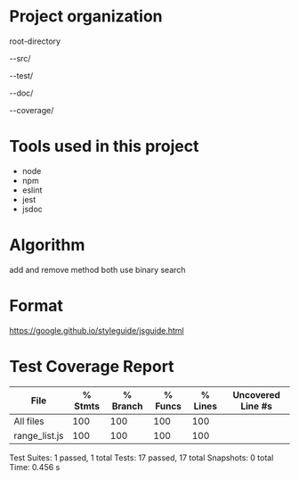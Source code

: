 # Project organization

root-directory

   --src/

   --test/

   --doc/

   --coverage/

# Tools used in this project

* node
* npm
* eslint
* jest
* jsdoc

# Algorithm

add and remove method both use binary search

# Format

https://google.github.io/styleguide/jsguide.html

# Test Coverage Report

File           | % Stmts | % Branch | % Funcs | % Lines | Uncovered Line #s
---------------|---------|----------|---------|---------|-------------------
All files      |     100 |      100 |     100 |     100 |
 range_list.js |     100 |      100 |     100 |     100 |

Test Suites: 1 passed, 1 total
Tests:       17 passed, 17 total
Snapshots:   0 total
Time:        0.456 s
